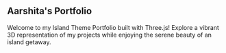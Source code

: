 ## Aarshita's Portfolio
Welcome to my Island Theme Portfolio built with Three.js! Explore a vibrant 3D representation of my projects while enjoying the serene beauty of an island getaway.
